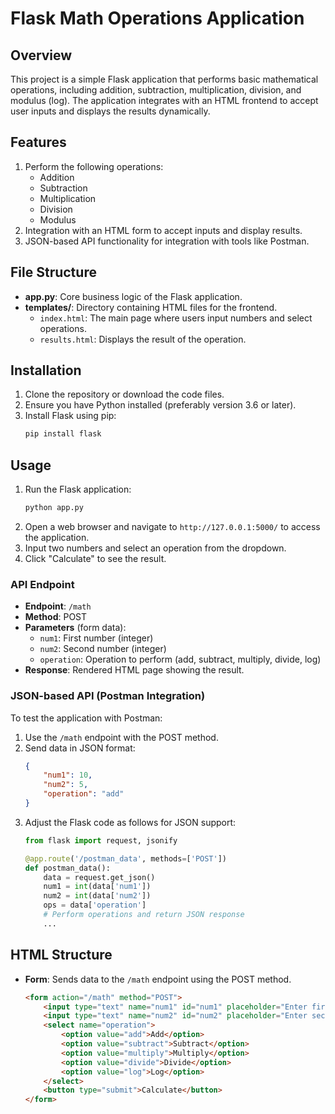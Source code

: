 # Flask Math Operations Application

## Overview
This project is a simple Flask application that performs basic mathematical operations, including addition, subtraction, multiplication, division, and modulus (log). The application integrates with an HTML frontend to accept user inputs and displays the results dynamically.

## Features
1. Perform the following operations:
   - Addition
   - Subtraction
   - Multiplication
   - Division
   - Modulus
2. Integration with an HTML form to accept inputs and display results.
3. JSON-based API functionality for integration with tools like Postman.

## File Structure
- **app.py**: Core business logic of the Flask application.
- **templates/**: Directory containing HTML files for the frontend.
  - `index.html`: The main page where users input numbers and select operations.
  - `results.html`: Displays the result of the operation.

## Installation

1. Clone the repository or download the code files.
2. Ensure you have Python installed (preferably version 3.6 or later).
3. Install Flask using pip:
   ```bash
   pip install flask
   ```

## Usage

1. Run the Flask application:
   ```bash
   python app.py
   ```
2. Open a web browser and navigate to `http://127.0.0.1:5000/` to access the application.
3. Input two numbers and select an operation from the dropdown.
4. Click "Calculate" to see the result.

### API Endpoint

- **Endpoint**: `/math`
- **Method**: POST
- **Parameters** (form data):
  - `num1`: First number (integer)
  - `num2`: Second number (integer)
  - `operation`: Operation to perform (add, subtract, multiply, divide, log)
- **Response**: Rendered HTML page showing the result.

### JSON-based API (Postman Integration)

To test the application with Postman:
1. Use the `/math` endpoint with the POST method.
2. Send data in JSON format:
   ```json
   {
       "num1": 10,
       "num2": 5,
       "operation": "add"
   }
   ```
3. Adjust the Flask code as follows for JSON support:
   ```python
   from flask import request, jsonify

   @app.route('/postman_data', methods=['POST'])
   def postman_data():
       data = request.get_json()
       num1 = int(data['num1'])
       num2 = int(data['num2'])
       ops = data['operation']
       # Perform operations and return JSON response
       ...
   ```

## HTML Structure

- **Form**: Sends data to the `/math` endpoint using the POST method.
  ```html
  <form action="/math" method="POST">
      <input type="text" name="num1" id="num1" placeholder="Enter first number">
      <input type="text" name="num2" id="num2" placeholder="Enter second number">
      <select name="operation">
          <option value="add">Add</option>
          <option value="subtract">Subtract</option>
          <option value="multiply">Multiply</option>
          <option value="divide">Divide</option>
          <option value="log">Log</option>
      </select>
      <button type="submit">Calculate</button>
  </form>
  ```

